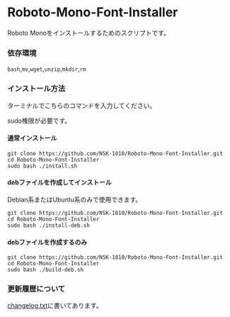 # Roboto-Mono-Font-Installer
Roboto Monoをインストールするためのスクリプトです。

### 依存環境

`bash`,`mv`,`wget`,`unzip`,`mkdir`,`rm`

### インストール方法

ターミナルでこちらのコマンドを入力してください。

sudo権限が必要です。

#### 通常インストール

```
git clone https://github.com/NSK-1010/Roboto-Mono-Font-Installer.git
cd Roboto-Mono-Font-Installer
sudo bash ./install.sh
```

#### debファイルを作成してインストール

Debian系またはUbuntu系のみで使用できます。

```
git clone https://github.com/NSK-1010/Roboto-Mono-Font-Installer.git
cd Roboto-Mono-Font-Installer
sudo bash ./install-deb.sh
```

#### debファイルを作成するのみ

```
git clone https://github.com/NSK-1010/Roboto-Mono-Font-Installer.git
cd Roboto-Mono-Font-Installer
sudo bash ./build-deb.sh
```

### 更新履歴について

[changelog.txt](./changelog.txt)に書いてあります。
